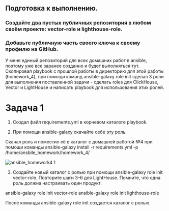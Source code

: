 ## Подготовка к выполнению.

### Создайте два пустых публичных репозитория в любом своём проекте: vector-role и lighthouse-role.
### Добавьте публичную часть своего ключа к своему профилю на GitHub.



У меня единый репозиторий для всех домашних работ в ansible, поэтому уже все заранее созданно и будет выполняться тут. Скопировал playbook с прошлой работы в директорию для этой работы (homework_4), при помощи команд ansible-galaxy role init сделал 3 роли для выполнения поставленной задачи -  сделать roles для ClickHouse, Vector и LightHouse и написать playbook для использования этих ролей.


# Задача 1 

1) Создал файл  requirements.yml в корневом каталоге playbook.


2) При помощи ansible-galaxy скачайте себе эту роль.


Скачал роль и поместил её в каталог с домашней работой №4 при помощи команды ansible-galaxy install -r requirements.yml -p /home/ansbile_homework/homework_4/


![ansible_homework4 1](https://github.com/user-attachments/assets/afe9f07a-fb5e-4f2f-86c8-4b0c354bc5f4)


3) Создайте новый каталог с ролью при помощи ansible-galaxy role init vector-role. Повторите шаги 3–6 для LightHouse. Помните, что одна роль должна настраивать один продукт.

ansible-galaxy role init vector-role 
ansible-galaxy role init lighthouse-role

После команды ansible-galaxy role init создается каталог с ролью. 
